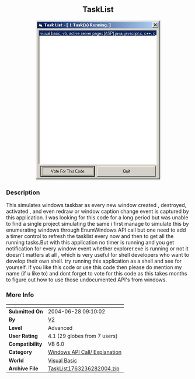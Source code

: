 ﻿<div align="center">

## TaskList

<img src="PIC200462895166242.jpg">
</div>

### Description

This simulates windows taskbar as every new window created , destroyed, activated , and even redraw or window caption change event is captured by this application. I was looking for this code for a long period but was unable to find a single project simulating the same i first manage to simulate this by enumerating windows through EnumWindows API call but one need to add a timer control to refresh the tasklist every now and then to get all the running tasks.But with this application no timer is running and you get notification for every window event whether explorer.exe is running or not it doesn't matters at all , which is very useful for shell developers who want to develop their own shell. try running this application as a shell and see for yourself. if you like this code or use this code then please do mention my name (if u like to) and dont forget to vote for this code as this takes months to figure out how to use those undocumented API's from windows.
 
### More Info
 


<span>             |<span>
---                |---
**Submitted On**   |2004-06-28 09:10:02
**By**             |[V2](https://github.com/Planet-Source-Code/PSCIndex/blob/master/ByAuthor/v2.md)
**Level**          |Advanced
**User Rating**    |4.1 (29 globes from 7 users)
**Compatibility**  |VB 6\.0
**Category**       |[Windows API Call/ Explanation](https://github.com/Planet-Source-Code/PSCIndex/blob/master/ByCategory/windows-api-call-explanation__1-39.md)
**World**          |[Visual Basic](https://github.com/Planet-Source-Code/PSCIndex/blob/master/ByWorld/visual-basic.md)
**Archive File**   |[TaskList1763236282004\.zip](https://github.com/Planet-Source-Code/v2-tasklist__1-54642/archive/master.zip)








